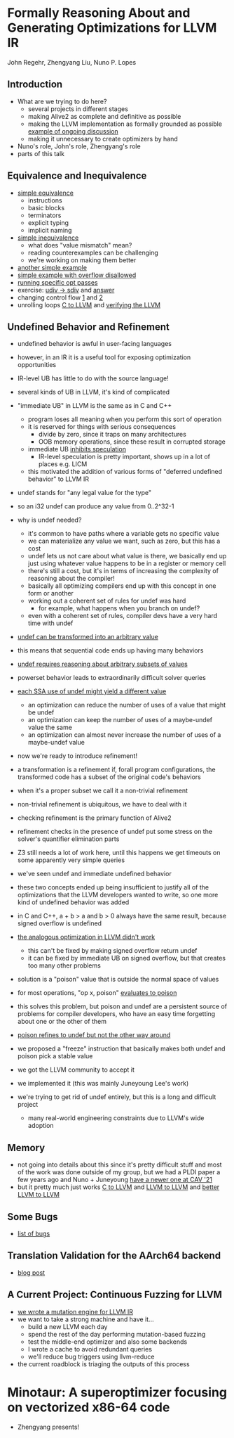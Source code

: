 # Formally Reasoning About and Generating Optimizations for LLVM IR

John Regehr, Zhengyang Liu, Nuno P. Lopes

## Introduction

- What are we trying to do here?
  - several projects in different stages
  - making Alive2 as complete and definitive as possible
  - making the LLVM implementation as formally grounded as possible [example of ongoing discussion](https://github.com/llvm/llvm-project/issues/49839)
  - making it unnecessary to create optimizers by hand
- Nuno's role, John's role, Zhengyang's role
- parts of this talk

## Equivalence and Inequivalence

- [simple equivalence](https://alive2.llvm.org/ce/z/arJCEv)
  - instructions
  - basic blocks
  - terminators
  - explicit typing
  - implicit naming
- [simple inequivalence](https://alive2.llvm.org/ce/z/gtT2J4)
  - what does "value mismatch" mean?
  - reading counterexamples can be challenging
  - we're working on making them better
- [another simple example](https://alive2.llvm.org/ce/z/ZdEyvR)
- [simple example with overflow disallowed](https://alive2.llvm.org/ce/z/qhL7v9)
- [running specific opt passes](https://alive2.llvm.org/ce/z/4H2oo5)
- exercise: [udiv -> sdiv](https://alive2.llvm.org/ce/z/IsgIcg) and [answer](https://alive2.llvm.org/ce/z/LS6Hty)
- changing control flow [1](https://alive2.llvm.org/ce/z/EZs-NN) and [2](https://alive2.llvm.org/ce/z/bN8iK5)
- unrolling loops [C to LLVM](https://gcc.godbolt.org/z/573Mr3d7e) and [verifying the LLVM](https://alive2.llvm.org/ce/z/4QTCQ_)

## Undefined Behavior and Refinement

- undefined behavior is awful in user-facing languages
- however, in an IR it is a useful tool for exposing optimization opportunities
- IR-level UB has little to do with the source language!
- several kinds of UB in LLVM, it's kind of complicated

- "immediate UB" in LLVM is the same as in C and C++
  - program loses all meaning when you perform this sort of operation
  - it is reserved for things with serious consequences
    - divide by zero, since it traps on many architectures
    - OOB memory operations, since these result in corrupted storage
  - immediate UB [inhibits speculation](https://alive2.llvm.org/ce/z/wyArce)
    - IR-level speculation is pretty important, shows up in a lot of places e.g. LICM
  - this motivated the addition of various forms of "deferred undefined behavior" to LLVM IR

- undef stands for "any legal value for the type"
- so an i32 undef can produce any value from 0..2^32-1
- why is undef needed?
  - it's common to have paths where a variable gets no specific value
  - we can materialize any value we want, such as zero, but this has a cost
  - undef lets us not care about what value is there, we basically end up just
    using whatever value happens to be in a register or memory cell
  - there's still a cost, but it's in terms of increasing the complexity of reasoning
    about the compiler!
  - basically all optimizing compilers end up with this concept in one form or another
  - working out a coherent set of rules for undef was hard
    - for example, what happens when you branch on undef?
  - even with a coherent set of rules, compiler devs have a very hard time with undef

- [undef can be transformed into an arbitrary value](https://alive2.llvm.org/ce/z/ZVUpXz)
- this means that sequential code ends up having many behaviors
- [undef requires reasoning about arbitrary subsets of values](https://alive2.llvm.org/ce/z/DYNQiv)
- powerset behavior leads to extraordinarily difficult solver queries
- [each SSA use of undef might yield a different value](https://alive2.llvm.org/ce/z/GLtJgB)
  - an optimization can reduce the number of uses of a value that might be undef
  - an optimization can keep the number of uses of a maybe-undef value the same
  - an optimization can almost never increase the number of uses of a maybe-undef value

- now we're ready to introduce refinement!
- a transformation is a refinement if, forall program configurations, the transformed code has a subset of the original code's behaviors
- when it's a proper subset we call it a non-trivial refinement
- non-trivial refinement is ubiquitous, we have to deal with it
- checking refinement is the primary function of Alive2
- refinement checks in the presence of undef put some stress on the
  solver's quantifier elimination parts
- Z3 still needs a lot of work here, until this happens we get timeouts on some apparently very simple queries

- we've seen undef and immediate undefined behavior
- these two concepts ended up being insufficient to justify all of the
  optimizations that the LLVM developers wanted to write, so one more
  kind of undefined behavior was added
- in C and C++, a + b > a and b > 0 always have the same result, because signed overflow is undefined
- [the analogous optimization in LLVM didn't work](https://alive2.llvm.org/ce/z/wPtEnP)
  - this can't be fixed by making signed overflow return undef
  - it can be fixed by immediate UB on signed overflow, but that creates too many other problems
- solution is a "poison" value that is outside the normal space of values
- for most operations, "op x, poison" [evaluates to poison](https://alive2.llvm.org/ce/z/8NFkSZ)
- this solves this problem, but poison and undef are a persistent source of problems for compiler developers, who have an easy time forgetting about one or the other of them
- [poison refines to undef but not the other way around](https://alive2.llvm.org/ce/z/3-S3NT)

- we proposed a "freeze" instruction that basically makes both undef and poison pick a stable value
- we got the LLVM community to accept it
- we implemented it (this was mainly Juneyoung Lee's work)
- we're trying to get rid of undef entirely, but this is a long and difficult project
  - many real-world engineering constraints due to LLVM's wide adoption

## Memory

- not going into details about this since it's pretty difficult stuff and most of the work was done outside of my group, but we had a PLDI paper a few years ago and Nuno + Juneyoung [have a newer one at CAV '21](https://web.ist.utl.pt/nuno.lopes/pubs.php?id=alive2-mem-cav21)
- but it pretty much just works [C to LLVM](https://gcc.godbolt.org/z/ooP5jEao3) and [LLVM to LLVM](https://alive2.llvm.org/ce/z/emHFcp) and [better LLVM to LLVM](https://alive2.llvm.org/ce/z/9jEVvb)

## Some Bugs

- [list of bugs](https://github.com/AliveToolkit/alive2/blob/master/BugList.md)

## Translation Validation for the AArch64 backend

- [blog post](https://blog.regehr.org/archives/2265)

## A Current Project: Continuous Fuzzing for LLVM

- [we wrote a mutation engine for LLVM IR](https://blog.regehr.org/archives/2148)
- we want to take a strong machine and have it...
  - build a new LLVM each day
  - spend the rest of the day performing mutation-based fuzzing
  - test the middle-end optimizer and also some backends
  - I wrote a cache to avoid redundant queries
  - we'll reduce bug triggers using llvm-reduce
- the current roadblock is triaging the outputs of this process  

# Minotaur: A superoptimizer focusing on vectorized x86-64 code

- Zhengyang presents!
